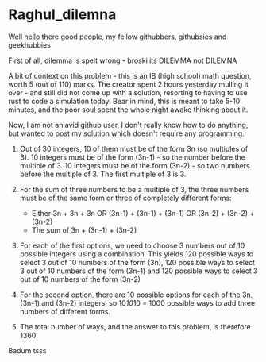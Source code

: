 # Raghul_dilemna

Well hello there good people, my fellow githubbers, githubsies and geekhubbies

First of all, dilemma is spelt wrong - broski its DILEMMA not DILEMNA

A bit of context on this problem - this is an IB (high school) math question, worth 5 (out of 110) marks.
The creator spent 2 hours yesterday mulling it over - and still did not come up with a solution, resorting to having to use rust to code a simulation today. Bear in mind, this is meant to take 5-10 minutes, and the poor soul spent the whole night awake thinking about it.

Now, I am not an avid github user, I don't really know how to do anything, but wanted to post my solution which doesn't require any programming.

1) Out of 30 integers, 10 of them must be of the form 3n (so multiples of 3). 10 integers must be of the form (3n-1) - so the number before the multiple of 3. 10 integers must be of the form (3n-2) - so two numbers before the multiple of 3. The first multiple of 3 is 3.
2) For the sum of three numbers to be a multiple of 3, the three numbers must be of the same form or three of completely different forms:
   - Either 3n + 3n + 3n OR (3n-1) + (3n-1) + (3n-1) OR (3n-2) + (3n-2) + (3n-2)
   - The sum of 3n + (3n-1) + (3n-2)  
3) For each of the first options, we need to choose 3 numbers out of 10 possible integers using a combination. This yields 120 possible ways to select 3 out of 10 numbers of the form (3n), 120 possible ways to select 3 out of 10 numbers of the form (3n-1) and 120 possible ways to select 3 out of 10 numbers of the form (3n-2)
4) For the second option, there are 10 possible options for each of the 3n, (3n-1) and (3n-2) integers, so 10*10*10 = 1000 possible ways to add three numbers of different forms.

5) The total number of ways, and the answer to this problem, is therefore 1360

Badum tsss

